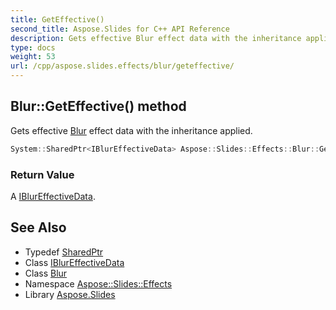 ```yaml
---
title: GetEffective()
second_title: Aspose.Slides for C++ API Reference
description: Gets effective Blur effect data with the inheritance applied.
type: docs
weight: 53
url: /cpp/aspose.slides.effects/blur/geteffective/
---
```

## Blur::GetEffective() method


Gets effective [Blur](../) effect data with the inheritance applied.

```cpp
System::SharedPtr<IBlurEffectiveData> Aspose::Slides::Effects::Blur::GetEffective() override
```


### Return Value

A [IBlurEffectiveData](../../iblureffectivedata/).

## See Also

* Typedef [SharedPtr](../../system/sharedptr/)
* Class [IBlurEffectiveData](../iblureffectivedata/)
* Class [Blur](./)
* Namespace [Aspose::Slides::Effects](../)
* Library [Aspose.Slides](../../)